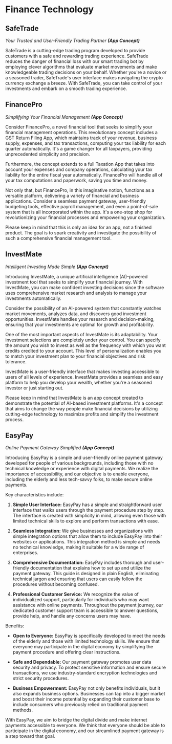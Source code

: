 # Finance Technology

## SafeTrade

_Your Trusted and User-Friendly Trading Partner **(App Concept)**_

SafeTrade is a cutting-edge trading program developed to provide customers with a safe and rewarding trading experience. SafeTrade reduces the danger of financial loss with our smart trading bot by employing clever algorithms that evaluate market movements and make knowledgeable trading decisions on your behalf. Whether you're a novice or a seasoned trader, SafeTrade's user interface makes navigating the crypto currency exchange a breeze. With SafeTrade, you can take control of your investments and embark on a smooth trading experience.

## FinancePro

_Simplifying Your Financial Management **(App Concept)**_

Consider FinancePro, a novel financial tool that seeks to simplify your financial management operations. This revolutionary concept includes a GST Return Filing App, which maintains track of your revenue, business supply, expenses, and tax transactions, computing your tax liability for each quarter automatically. It's a game changer for all taxpayers, providing unprecedented simplicity and precision.

Furthermore, the concept extends to a full Taxation App that takes into account your expenses and company operations, calculating your tax liability for the entire fiscal year automatically. FinancePro will handle all of your tax computations and paperwork, saving you time and money.

Not only that, but FinancePro, in this imaginative notion, functions as a versatile platform, delivering a variety of financial and business applications. Consider a seamless payment gateway, user-friendly budgeting tools, effective payroll management, and even a point-of-sale system that is all incorporated within the app. It's a one-stop shop for revolutionizing your financial processes and empowering your organization.

Please keep in mind that this is only an idea for an app, not a finished product. The goal is to spark creativity and investigate the possibility of such a comprehensive financial management tool.

## InvestMate

_Intelligent Investing Made Simple **(App Concept)**_

Introducing InvestMate, a unique artificial intelligence (AI)-powered investment tool that seeks to simplify your financial journey. With InvestMate, you can make confident investing decisions since the software uses comprehensive market research and analysis to manage your investments automatically.

Consider the possibility of an AI-powered system that constantly watches market movements, analyzes data, and discovers good investment opportunities. InvestMate handles your research and decision-making, ensuring that your investments are optimal for growth and profitability.

One of the most important aspects of InvestMate is its adaptability. Your investment selections are completely under your control. You can specify the amount you wish to invest as well as the frequency with which you want credits credited to your account. This level of personalization enables you to match your investment plan to your financial objectives and risk tolerance.

InvestMate is a user-friendly interface that makes investing accessible to users of all levels of experience. InvestMate provides a seamless and easy platform to help you develop your wealth, whether you're a seasoned investor or just starting out.

Please keep in mind that InvestMate is an app concept created to demonstrate the potential of AI-based investment platforms. It's a concept that aims to change the way people make financial decisions by utilizing cutting-edge technology to maximize profits and simplify the investment process.

## EasyPay

_Online Payment Gateway Simplified **(App Concept)**_

Introducing EasyPay is a simple and user-friendly online payment gateway developed for people of various backgrounds, including those with no technical knowledge or experience with digital payments. We realize the importance of accessibility, and our objective is to enable everyone, including the elderly and less tech-savvy folks, to make secure online payments.

Key characteristics include:

1. **Simple User Interface:** EasyPay has a simple and straightforward user interface that walks users through the payment procedure step by step. The interface is created with simplicity in mind, allowing even those with limited technical skills to explore and perform transactions with ease.

2. **Seamless Integration:** We give businesses and organizations with simple integration options that allow them to include EasyPay into their websites or applications. This integration method is simple and needs no technical knowledge, making it suitable for a wide range of enterprises.

3. **Comprehensive Documentation:** EasyPay includes thorough and user-friendly documentation that explains how to set up and utilize the payment gateway. This guide is designed in plain English, eliminating technical jargon and ensuring that users can easily follow the procedures without becoming confused.

4. **Professional Customer Service:** We recognize the value of individualized support, particularly for individuals who may want assistance with online payments. Throughout the payment journey, our dedicated customer support team is accessible to answer questions, provide help, and handle any concerns users may have.

Benefits:

- **Open to Everyone:** EasyPay is specifically developed to meet the needs of the elderly and those with limited technology skills. We ensure that everyone may participate in the digital economy by simplifying the payment procedure and offering clear instructions.

- **Safe and Dependable:** Our payment gateway promotes user data security and privacy. To protect sensitive information and ensure secure transactions, we use industry-standard encryption technologies and strict security procedures.

- **Business Empowerment:** EasyPay not only benefits individuals, but it also expands business options. Businesses can tap into a bigger market and boost their income potential by expanding their customer base to include consumers who previously relied on traditional payment methods.

With EasyPay, we aim to bridge the digital divide and make internet payments accessible to everyone. We think that everyone should be able to participate in the digital economy, and our streamlined payment gateway is a step toward that goal.
